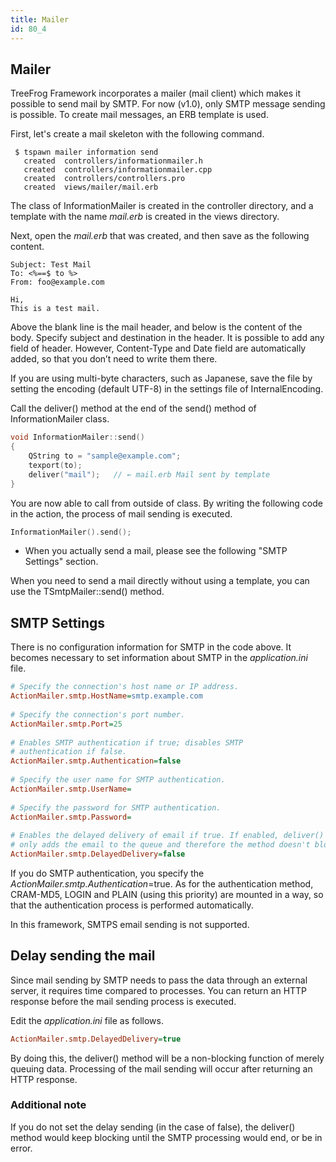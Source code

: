 ```yaml
---
title: Mailer
id: 80_4
---
```


## Mailer

TreeFrog Framework incorporates a mailer (mail client) which makes it possible to send mail by SMTP. For now (v1.0), only SMTP message sending is possible. To create mail messages, an ERB template is used.

First, let's create a mail skeleton with the following command.

```
 $ tspawn mailer information send
   created  controllers/informationmailer.h
   created  controllers/informationmailer.cpp
   created  controllers/controllers.pro
   created  views/mailer/mail.erb
```
 
The class of InformationMailer is created in the controller directory, and a template with the name *mail.erb* is created in the views directory.

Next, open the *mail.erb* that was created, and then save as the following content.

```
Subject: Test Mail
To: <%==$ to %>
From: foo@example.com
   
Hi,
This is a test mail.
```

Above the blank line is the mail header, and below is the content of the body. Specify subject and destination in the header. It is possible to add any field of header. However, Content-Type and Date field are automatically added, so that you don’t need to write them there.

If you are using multi-byte characters, such as Japanese, save the file by setting the encoding (default UTF-8) in the settings file of InternalEncoding.

Call the deliver() method at the end of the send() method of InformationMailer class.

```c++
void InformationMailer::send()
{
    QString to = "sample@example.com";
    texport(to);
    deliver("mail");   // ← mail.erb Mail sent by template
}
``` 
 
You are now able to call from outside of class. By writing the following code in the action, the process of mail sending is executed.

```c++
InformationMailer().send();
```
- When you actually send a mail, please see the following "SMTP Settings" section.

When you need to send a mail directly without using a template, you can use the TSmtpMailer::send() method.
 
## SMTP Settings

There is no configuration information for SMTP in the code above. It becomes necessary to set information about SMTP in the *application.ini* file. 

```ini
# Specify the connection's host name or IP address. 
ActionMailer.smtp.HostName=smtp.example.com
 
# Specify the connection's port number.
ActionMailer.smtp.Port=25
  
# Enables SMTP authentication if true; disables SMTP
# authentication if false.
ActionMailer.smtp.Authentication=false
  
# Specify the user name for SMTP authentication.
ActionMailer.smtp.UserName=
  
# Specify the password for SMTP authentication.
ActionMailer.smtp.Password=
  
# Enables the delayed delivery of email if true. If enabled, deliver() method
# only adds the email to the queue and therefore the method doesn't block.
ActionMailer.smtp.DelayedDelivery=false
```
 
If you do SMTP authentication, you specify the *ActionMailer.smtp.Authentication*=true.
As for the authentication method, CRAM-MD5, LOGIN and PLAIN (using this priority) are mounted in a way, so that the authentication process is performed automatically.

In this framework, SMTPS email sending is not supported.
 
## Delay sending the mail

Since mail sending by SMTP needs to pass the data through an external server, it requires time compared to processes. You can return an HTTP response before the mail sending process is executed. 

Edit the *application.ini* file as follows.

```ini
ActionMailer.smtp.DelayedDelivery=true
```

By doing this, the deliver() method will be a non-blocking function of merely queuing data. Processing of the mail sending will occur after returning an HTTP response.

### Additional note

If you do not set the delay sending (in the case of false), the deliver() method would keep blocking until the SMTP processing would end, or be in error.
